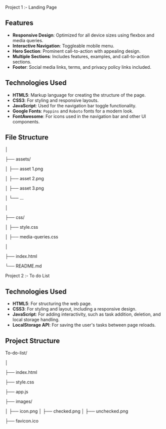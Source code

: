 Project 1 :- Landing Page

## Features

- **Responsive Design**: Optimized for all device sizes using flexbox and media queries.
- **Interactive Navigation**: Toggleable mobile menu.
- **Hero Section**: Prominent call-to-action with appealing design.
- **Multiple Sections**: Includes features, examples, and call-to-action sections.
- **Footer**: Social media links, terms, and privacy policy links included.

## Technologies Used

- **HTML5**: Markup language for creating the structure of the page.
- **CSS3**: For styling and responsive layouts.
- **JavaScript**: Used for the navigation bar toggle functionality.
- **Google Fonts**: `Poppins` and `Roboto` fonts for a modern look.
- **FontAwesome**: For icons used in the navigation bar and other UI components.


## File Structure

│

├── assets/

│   ├── asset 1.png

│   ├── asset 2.png

│   ├── asset 3.png

│   └── ...

│

├── css/

│   ├── style.css

│   ├── media-queries.css

│

├── index.html

└── README.md





Project 2 :- To do List

## Technologies Used

- **HTML5**: For structuring the web page.
- **CSS3**: For styling and layout, including a responsive design.
- **JavaScript**: For adding interactivity, such as task addition, deletion, and local storage handling.
- **LocalStorage API**: For saving the user's tasks between page reloads.

## Project Structure

To-do-list/ 

│

├── index.html

├── style.css

├── app.js 

├── images/ 

│
├── icon.png 
│ 
├── checked.png
│ 
├── unchecked.png

├── favicon.ico 

